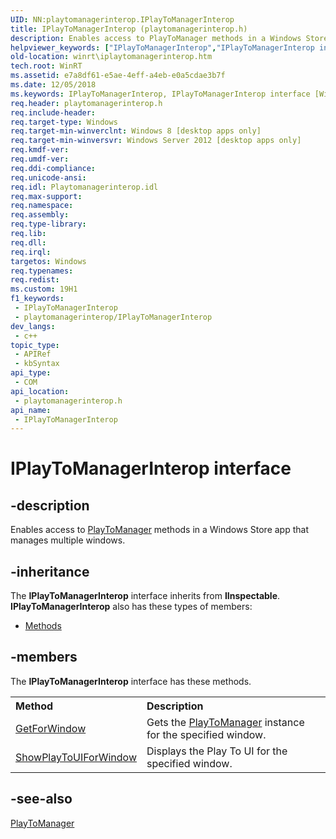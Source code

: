 ```yaml
---
UID: NN:playtomanagerinterop.IPlayToManagerInterop
title: IPlayToManagerInterop (playtomanagerinterop.h)
description: Enables access to PlayToManager methods in a Windows Store app that manages multiple windows.
helpviewer_keywords: ["IPlayToManagerInterop","IPlayToManagerInterop interface [Windows Runtime]","IPlayToManagerInterop interface [Windows Runtime]","described","playtomanagerinterop/IPlayToManagerInterop","winrt.iplaytomanagerinterop"]
old-location: winrt\iplaytomanagerinterop.htm
tech.root: WinRT
ms.assetid: e7a8df61-e5ae-4eff-a4eb-e0a5cdae3b7f
ms.date: 12/05/2018
ms.keywords: IPlayToManagerInterop, IPlayToManagerInterop interface [Windows Runtime], IPlayToManagerInterop interface [Windows Runtime],described, playtomanagerinterop/IPlayToManagerInterop, winrt.iplaytomanagerinterop
req.header: playtomanagerinterop.h
req.include-header: 
req.target-type: Windows
req.target-min-winverclnt: Windows 8 [desktop apps only]
req.target-min-winversvr: Windows Server 2012 [desktop apps only]
req.kmdf-ver: 
req.umdf-ver: 
req.ddi-compliance: 
req.unicode-ansi: 
req.idl: Playtomanagerinterop.idl
req.max-support: 
req.namespace: 
req.assembly: 
req.type-library: 
req.lib: 
req.dll: 
req.irql: 
targetos: Windows
req.typenames: 
req.redist: 
ms.custom: 19H1
f1_keywords:
 - IPlayToManagerInterop
 - playtomanagerinterop/IPlayToManagerInterop
dev_langs:
 - c++
topic_type:
 - APIRef
 - kbSyntax
api_type:
 - COM
api_location:
 - playtomanagerinterop.h
api_name:
 - IPlayToManagerInterop
---
```


# IPlayToManagerInterop interface


## -description

Enables access to <a href="/uwp/api/windows.media.playto.playtomanager">PlayToManager</a> methods in a Windows Store app that manages multiple windows.

## -inheritance

The <b xmlns:loc="http://microsoft.com/wdcml/l10n">IPlayToManagerInterop</b> interface inherits from <b>IInspectable</b>. <b>IPlayToManagerInterop</b> also has these types of members:
<ul>
<li><a href="https://docs.microsoft.com/">Methods</a></li>
</ul>

## -members

The <b>IPlayToManagerInterop</b> interface has these methods.
<table class="members" id="memberListMethods">
<tr>
<th align="left" width="37%">Method</th>
<th align="left" width="63%">Description</th>
</tr>
<tr data="declared;">
<td align="left" width="37%">
<a href="/windows/desktop/api/playtomanagerinterop/nf-playtomanagerinterop-iplaytomanagerinterop-getforwindow">GetForWindow</a>
</td>
<td align="left" width="63%">
Gets the <a href="/uwp/api/windows.media.playto.playtomanager">PlayToManager</a> instance for the specified window.

</td>
</tr>
<tr data="declared;">
<td align="left" width="37%">
<a href="/windows/desktop/api/playtomanagerinterop/nf-playtomanagerinterop-iplaytomanagerinterop-showplaytouiforwindow">ShowPlayToUIForWindow</a>
</td>
<td align="left" width="63%">
Displays the Play To UI for the specified window.

</td>
</tr>
</table>

## -see-also

<a href="/uwp/api/windows.media.playto.playtomanager">PlayToManager</a>